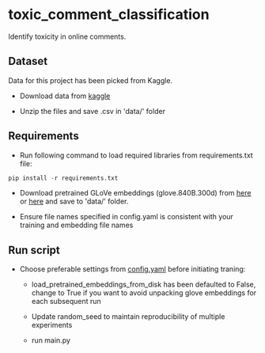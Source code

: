 # toxic_comment_classification

Identify toxicity in online comments.

## Dataset

Data for this project has been picked from Kaggle.

* Download data from [kaggle](https://www.kaggle.com/c/jigsaw-toxic-comment-classification-challenge/data)

* Unzip the files and save .csv in 'data/' folder

## Requirements

* Run following command to load required libraries from requirements.txt file:

```python
pip install -r requirements.txt
```

* Download pretrained GLoVe embeddings (glove.840B.300d) from [here](https://www.kaggle.com/takuok/glove840b300dtxt) or [here](https://nlp.stanford.edu/projects/glove/) and save to 'data/' folder.

* Ensure file names specified in config.yaml is consistent with your training and embedding file names

## Run script

* Choose preferable settings from [config.yaml](https://github.com/pjain9696/toxic_comment_classification/blob/master/config/config.yaml) before initiating traning:
  
  * load_pretrained_embeddings_from_disk has been defaulted to False, change to True if you want to avoid unpacking glove embeddings for each subsequent run
  
  * Update random_seed to maintain reproducibility of multiple experiments

  * run main.py
